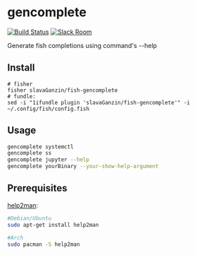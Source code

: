 # gencomplete

[![Build Status][travis-badge]][travis-link]
[![Slack Room][slack-badge]][slack-link]



Generate fish completions using command's --help

## Install

```
# fisher
fisher slavaGanzin/fish-gencomplete
# fundle:
sed -i "1ifundle plugin 'slavaGanzin/fish-gencomplete'" -i ~/.config/fish/config.fish

```

## Usage

```sh
gencomplete systemctl
gencomplete ss
gencomplete jupyter --help
gencomplete yourBinary --your-show-help-argument

```

## Prerequisites
[help2man](https://www.gnu.org/software/help2man/):
```sh
#Debian/Ubuntu
sudo apt-get install help2man

#Arch
sudo pacman -S help2man

```

[travis-link]: https://travis-ci.org/slavaGanzin/fish-gencomplete
[travis-badge]: https://travis-ci.org/slavaGanzin/fish-gencomplete.svg?branch=master
[slack-link]: https://fisherman-wharf.herokuapp.com
[slack-badge]: https://fisherman-wharf.herokuapp.com/badge.svg
[fisherman]: https://github.com/fisherman/fisherman
